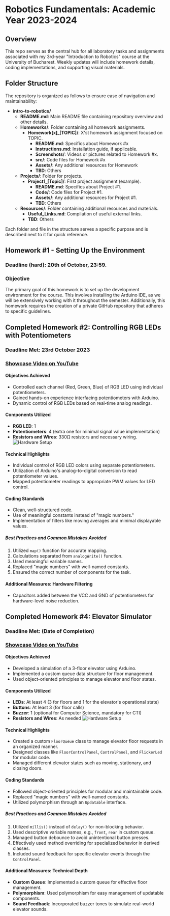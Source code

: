 # Robotics Fundamentals: Academic Year 2023-2024

## Overview

This repo serves as the central hub for all laboratory tasks and assignments associated with my 3rd-year "Introduction to Robotics" course at the University of Bucharest. Weekly updates will include homework details, coding implementations, and supporting visual materials.

## Folder Structure

The repository is organized as follows to ensure ease of navigation and maintainability:

- **intro-to-robotics/**
  - **README.md**: Main README file containing repository overview and other details.
  - **Homeworks/**: Folder containing all homework assignments.
    - **Homework[x]\_[TOPIC]/**: X'st homework assignment focused on TOPIC.
      - **README.md**: Specifics about Homework #x
      - **Instructions.md**: Installation guide, if applicable.
      - **Screenshots/**: Videos or pictures related to Homework #x.
      - **src/**: Code files for Homework #x
      - **Assets/**: Any additional resources for Homework
      - **TBD**: Others
  - **Projects/**: Folder for projects.
    - **Project1\_[Topic]/**: First project assignment (example).
      - **README.md**: Specifics about Project #1.
      - **Code/**: Code files for Project #1.
      - **Assets/**: Any additional resources for Project #1.
      - **TBD**: Others
  - **Resources/**: Folder containing additional resources and materials.
    - **Useful_Links.md**: Compilation of useful external links.
    - **TBD**: Others

Each folder and file in the structure serves a specific purpose and is described next to it for quick reference.

## Homework #1 - Setting Up the Environment

### Deadline (hard): 20th of October, 23:59.

### Objective

The primary goal of this homework is to set up the development environment for the course. This involves installing the Arduino IDE, as we will be extensively working with it throughout the semester. Additionally, this homework requires the creation of a private GitHub repository that adheres to specific guidelines.

## Completed Homework #2: Controlling RGB LEDs with Potentiometers

### Deadline Met: 23rd October 2023

### [Showcase Video on YouTube](https://www.youtube.com/shorts/dX5UbsVYVTg)

#### Objectives Achieved

- Controlled each channel (Red, Green, Blue) of RGB LED using individual potentiometers.
- Gained hands-on experience interfacing potentiometers with Arduino.
- Dynamic control of RGB LEDs based on real-time analog readings.

#### Components Utilized

- **RGB LED**: 1
- **Potentiometers**: 4 (extra one for minimal signal value implementation)
- **Resistors and Wires**: 330Ω resistors and necessary wiring.
  ![Hardware Setup](/Resources/Images/RGB-setup.jpeg)

#### Technical Highlights

- Individual control of RGB LED colors using separate potentiometers.
- Utilization of Arduino's analog-to-digital conversion to read potentiometer values.
- Mapped potentiometer readings to appropriate PWM values for LED control.

#### Coding Standards

- Clean, well-structured code.
- Use of meaningful constants instead of "magic numbers."
- Implementation of filters like moving averages and minimal displayable values.

##### Best Practices and Common Mistakes Avoided

1. Utilized `map()` function for accurate mapping.
2. Calculations separated from `analogWrite()` function.
3. Used meaningful variable names.
4. Replaced "magic numbers" with well-named constants.
5. Ensured the correct number of components for the task.

#### Additional Measures: Hardware Filtering

- Capacitors added between the VCC and GND of potentiometers for hardware-level noise reduction.

## Completed Homework #4: Elevator Simulator

### Deadline Met: (Date of Completion)

### [Showcase Video on YouTube](https://www.youtube.com/shorts/1ydJD84eGQU)

#### Objectives Achieved

- Developed a simulation of a 3-floor elevator using Arduino.
- Implemented a custom queue data structure for floor management.
- Used object-oriented principles to manage elevator and floor states.

#### Components Utilized

- **LEDs**: At least 4 (3 for floors and 1 for the elevator's operational state)
- **Buttons**: At least 3 (for floor calls)
- **Buzzer**: 1 (optional for Computer Science, mandatory for CTI)
- **Resistors and Wires**: As needed
  ![Hardware Setup](/Resources/Images/elevator-setup.jpg)

#### Technical Highlights

- Created a custom `FloorQueue` class to manage elevator floor requests in an organized manner.
- Designed classes like `FloorControlPanel`, `ControlPanel`, and `FlickerLed` for modular code.
- Managed different elevator states such as moving, stationary, and closing doors.

#### Coding Standards

- Followed object-oriented principles for modular and maintainable code.
- Replaced "magic numbers" with well-named constants.
- Utilized polymorphism through an `Updatable` interface.

##### Best Practices and Common Mistakes Avoided

1. Utilized `millis()` instead of `delay()` for non-blocking behavior.
2. Used descriptive variable names, e.g., `front`, `rear` in custom queue.
3. Managed button debounce to avoid unintentional button presses.
4. Effectively used method overriding for specialized behavior in derived classes.
5. Included sound feedback for specific elevator events through the `ControlPanel`.

#### Additional Measures: Technical Depth

- **Custom Queue**: Implemented a custom queue for effective floor management.
- **Polymorphism**: Used polymorphism for easy management of updatable components.
- **Sound Feedback**: Incorporated buzzer tones to simulate real-world elevator sounds.

